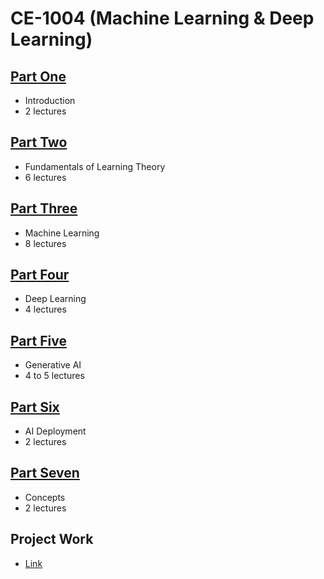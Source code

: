 # CE-1004 (Machine Learning & Deep Learning)

## [Part One](PartOne.md)
- Introduction
- 2 lectures

## [Part Two](https://github.com/Shishir-Kumar-Singh/FoLP)
- Fundamentals of Learning Theory
- 6 lectures
  
## [Part Three ](PartTwo.md)
- Machine Learning
- 8 lectures

## [Part Four](PartThree.md)
- Deep Learning  
- 4 lectures

## [Part Five](PartFour.md)
- Generative AI
- 4 to 5 lectures

## [Part Six](PartFive.md)
- AI Deployment
- 2 lectures

## [Part Seven](PartSix.md)
- Concepts
- 2 lectures

## Project Work
- [Link](https://github.com/look4pritam/AI-Applications)
